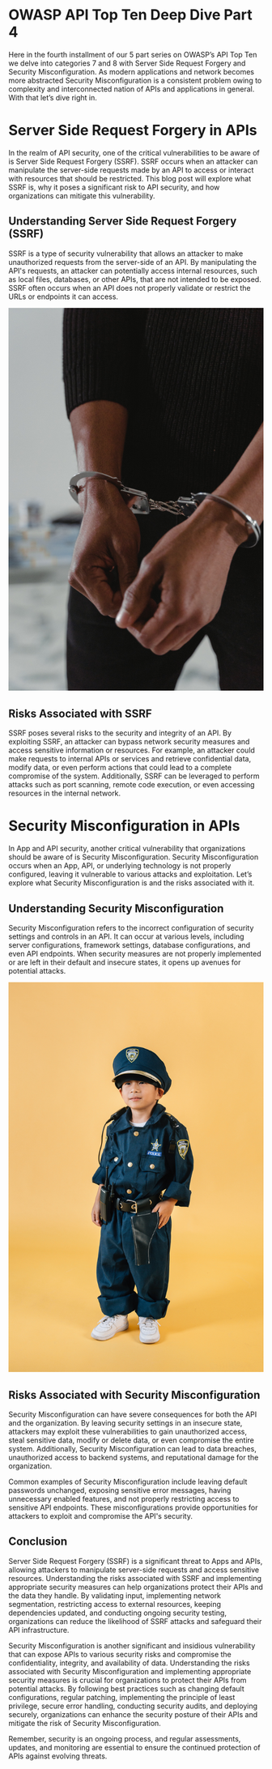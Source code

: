 # OWASP API Top Ten Deep Dive Part 4

Here in the fourth installment of our 5 part series on OWASP’s API Top Ten we delve into categories 7 and 8 with Server Side Request Forgery and Security Misconfiguration. As modern applications and network becomes more abstracted Security Misconfiguration is a consistent problem owing to complexity and interconnected nation of APIs and applications in general. With that let’s dive right in. 

# Server Side Request Forgery in APIs

In the realm of API security, one of the critical vulnerabilities to be aware of is Server Side Request Forgery (SSRF). SSRF occurs when an attacker can manipulate the server-side requests made by an API to access or interact with resources that should be restricted. This blog post will explore what SSRF is, why it poses a significant risk to API security, and how organizations can mitigate this vulnerability.

## Understanding Server Side Request Forgery (SSRF)

SSRF is a type of security vulnerability that allows an attacker to make unauthorized requests from the server-side of an API. By manipulating the API's requests, an attacker can potentially access internal resources, such as local files, databases, or other APIs, that are not intended to be exposed. SSRF often occurs when an API does not properly validate or restrict the URLs or endpoints it can access.

![Forger Arrested](/images/criminal-handcuffs.jpg)

## Risks Associated with SSRF

SSRF poses several risks to the security and integrity of an API. By exploiting SSRF, an attacker can bypass network security measures and access sensitive information or resources. For example, an attacker could make requests to internal APIs or services and retrieve confidential data, modify data, or even perform actions that could lead to a complete compromise of the system. Additionally, SSRF can be leveraged to perform attacks such as port scanning, remote code execution, or even accessing resources in the internal network.

# Security Misconfiguration in APIs

In App and API security, another critical vulnerability that organizations should be aware of is Security Misconfiguration. Security Misconfiguration occurs when an App, API, or underlying technology is not properly configured, leaving it vulnerable to various attacks and exploitation. Let’s explore what Security Misconfiguration is and the risks associated with it.

## Understanding Security Misconfiguration

Security Misconfiguration refers to the incorrect configuration of security settings and controls in an API. It can occur at various levels, including server configurations, framework settings, database configurations, and even API endpoints. When security measures are not properly implemented or are left in their default and insecure states, it opens up avenues for potential attacks.

![Security Misconfiguration](/images/security-kid.jpg)

## Risks Associated with Security Misconfiguration

Security Misconfiguration can have severe consequences for both the API and the organization. By leaving security settings in an insecure state, attackers may exploit these vulnerabilities to gain unauthorized access, steal sensitive data, modify or delete data, or even compromise the entire system. Additionally, Security Misconfiguration can lead to data breaches, unauthorized access to backend systems, and reputational damage for the organization.

Common examples of Security Misconfiguration include leaving default passwords unchanged, exposing sensitive error messages, having unnecessary enabled features, and not properly restricting access to sensitive API endpoints. These misconfigurations provide opportunities for attackers to exploit and compromise the API's security.

## Conclusion

Server Side Request Forgery (SSRF) is a significant threat to Apps and APIs, allowing attackers to manipulate server-side requests and access sensitive resources. Understanding the risks associated with SSRF and implementing appropriate security measures can help organizations protect their APIs and the data they handle. By validating input, implementing network segmentation, restricting access to external resources, keeping dependencies updated, and conducting ongoing security testing, organizations can reduce the likelihood of SSRF attacks and safeguard their API infrastructure. 

Security Misconfiguration is another significant and insidious vulnerability that can expose APIs to various security risks and compromise the confidentiality, integrity, and availability of data. Understanding the risks associated with Security Misconfiguration and implementing appropriate security measures is crucial for organizations to protect their APIs from potential attacks. By following best practices such as changing default configurations, regular patching, implementing the principle of least privilege, secure error handling, conducting security audits, and deploying securely, organizations can enhance the security posture of their APIs and mitigate the risk of Security Misconfiguration.

Remember, security is an ongoing process, and regular assessments, updates, and monitoring are essential to ensure the continued protection of APIs against evolving threats.